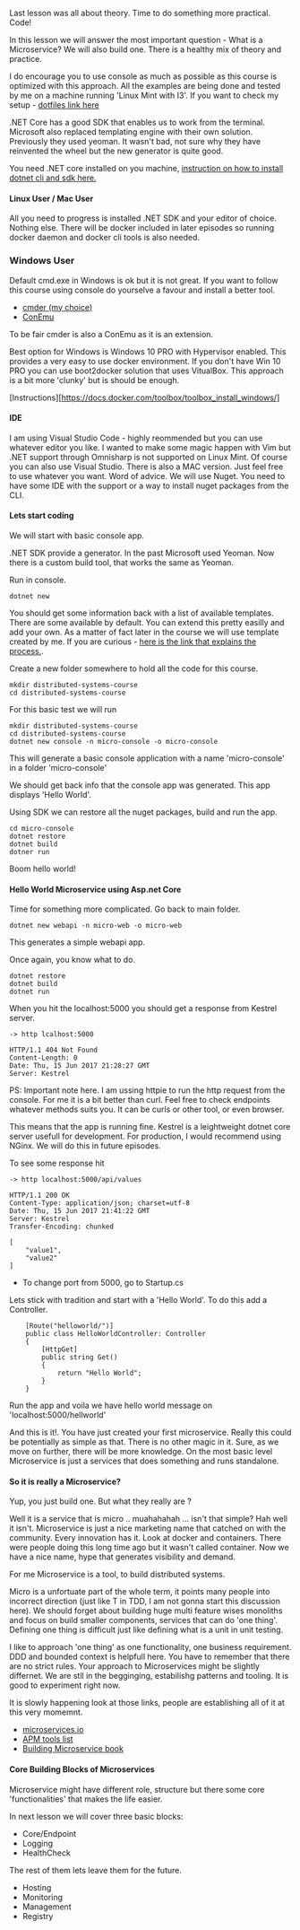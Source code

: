 Last lesson was all about theory. Time to do something more practical. Code!

In this lesson we will answer the most important question - What is a Microservice? We will also build one. There is a healthy mix of theory and practice.

I do encourage you to use console as much as possible as this course is optimized with this approach. All the examples are being done and tested by me on a machine running 'Linux Mint with I3'. If you want to check my setup - [dotfiles link here][11]

.NET Core has a good SDK that enables us to work from the terminal. Microsoft also replaced templating engine with their own solution. Previously they used yeoman. It wasn't bad, not sure why they have reinvented the wheel but the new generator is quite good.

You need .NET core installed on you machine, [instruction on how to install dotnet cli and sdk here.][9]

#### Linux User / Mac User

All you need to progress is installed .NET SDK and your editor of choice. Nothing else. There will be docker included in later episodes so running docker daemon and docker cli tools is also needed.

### Windows User 

Default cmd.exe in Windows is ok but it is not great. If you want to follow this course using console do yourselve a favour and install a better tool. 

* [cmder (my choice)][3]
* [ConEmu][4]

To be fair cmder is also a ConEmu as it is an extension. 

Best option for Windows is Windows 10 PRO with Hypervisor enabled. This provides a very easy to use docker environment. If you don't have Win 10 PRO you can use boot2docker solution that uses VitualBox. This approach is a bit more 'clunky' but is should be enough.

[Instructions][https://docs.docker.com/toolbox/toolbox_install_windows/]

#### IDE

I am using Visual Studio Code - highly reommended but you can use whatever editor you like. I wanted to make some magic happen with Vim but .NET support through Omnisharp is not supported on Linux Mint. Of course you can also use Visual Studio. There is also a MAC version. Just feel free to use whatever you want. Word of advice. We will use Nuget. You need to have some IDE with the support or a way to install nuget packages from the CLI.

#### Lets start coding

We will start with basic console app.

.NET SDK provide a generator. In the past Microsoft used Yeoman. Now there is a custom build tool, that works the same as Yeoman.

Run in console.

```
dotnet new
```

You should get some information back with a list of available templates. There are some available by default. You can extend this pretty easilly and add your own. As a matter of fact later in the course we will use template created by me. If you are curious - [here is the link that explains the process.][10].

Create a new folder somewhere to hold all the code for this course.

```
mkdir distributed-systems-course
cd distributed-systems-course
```

For this basic test we will run

```
mkdir distributed-systems-course
cd distributed-systems-course
dotnet new console -n micro-console -o micro-console
```
This will generate a basic console application with a name 'micro-console' in a folder 'micro-console'

We should get back info that the console app was generated. This app displays 'Hello World'. 

Using SDK we can restore all the nuget packages, build and run the app.

```
cd micro-console
dotnet restore
dotnet build
dotner run
```

Boom hello world!

#### Hello World Microservice using Asp.net Core

Time for something more complicated. Go back to main folder.

```
dotnet new webapi -n micro-web -o micro-web
```

This generates a  simple webapi app.

Once again, you know what to do.

```
dotnet restore
dotnet build
dotnet run
```

When you hit the localhost:5000 you should get a response from Kestrel server.

```
-> http lcalhost:5000

HTTP/1.1 404 Not Found
Content-Length: 0
Date: Thu, 15 Jun 2017 21:28:27 GMT
Server: Kestrel
```
PS: Important note here. I am ussing httpie to run the http request from the console. For me it is a bit better than curl. Feel free to check endpoints whatever methods suits you. It can be curls or other tool, or even browser.

This means that the app is running fine. Kestrel is a leightweight dotnet core server usefull for development. For production, I would recommend using NGinx. We will do this in future episodes.

To see some response hit

```
-> http localhost:5000/api/values

HTTP/1.1 200 OK
Content-Type: application/json; charset=utf-8
Date: Thu, 15 Jun 2017 21:41:22 GMT
Server: Kestrel
Transfer-Encoding: chunked

[
    "value1", 
    "value2"
]

```

* To change port from 5000, go to Startup.cs
 
Lets stick with tradition and start with a 'Hello World'. To do this add a Controller.

```
    [Route("helloworld/")]
    public class HelloWorldController: Controller
    {
        [HttpGet]
        public string Get()
        {
            return "Hello World";
        }
    }

```

Run the app and voila we have hello world message on 'localhost:5000/hellworld'

And this is it!. You have just created your first microservice. Really this could be potentially as simple as that. There is no other magic in it. Sure, as we move on further, there will be more knowledge. On the most basic level Microservice is just a services that does something and runs standalone. 

#### So it is really a Microservice?

Yup, you just build one. But what they really are ?

Well it is a service that is micro .. muahahahah ... isn't that simple? Hah well it isn't. Microservice is just a nice marketing name that catched on with the community. Every innovation has it. Look at docker and containers. There were people doing this long time ago but it wasn't called container. Now we have a nice name, hype that generates visibility and demand.

For me Microservice is a tool, to build distributed systems.

Micro is a unfortuate part of the whole term, it points many people into incorrect direction (just like T in TDD, I am not gonna start this discussion here). We should forget about building huge multi feature wises monoliths and focus on build smaller components, services that can do 'one thing'. Defining one thing is difficult just like defining what is a unit in unit testing.

I like to approach 'one thing' as one functionality, one business requirement. DDD and bounded context is helpfull here. You have to remember that there are no strict rules. Your approach to Microservices might be slightly differnet. We are stll in the begginging, estabilishg patterns and tooling. It is good to experiment right now. 

It is slowly happening look at those links, people are establishing all of it at this very momemnt.

* [microservices.io][0]
* [APM tools list][1]
* [Building Microservice book][2]

#### Core Building Blocks of Microservices

Microservice might have different role, structure but there some core 'functionalities' that makes the life easier.

In next lesson we will cover three basic blocks:

* Core/Endpoint
* Logging
* HealthCheck

The rest of them lets leave them for the future. 

* Hosting
* Monitoring
* Management
* Registry

[0]: http://microservices.io/
[1]: https://stackify.com/application-performance-management-tools/
[2]: http://shop.oreilly.com/product/0636920033158.do
[3]: http://cmder.net/
[4]: https://conemu.github.io/
[5]: http://babun.github.io/
[6]: https://github.com/dotnet/cli
[9]: https://www.microsoft.com/net/core
[10]: https://rehansaeed.com/custom-project-templates-using-dotnet-new/
[11]: https://github.com/michal-franc/dotfiles
